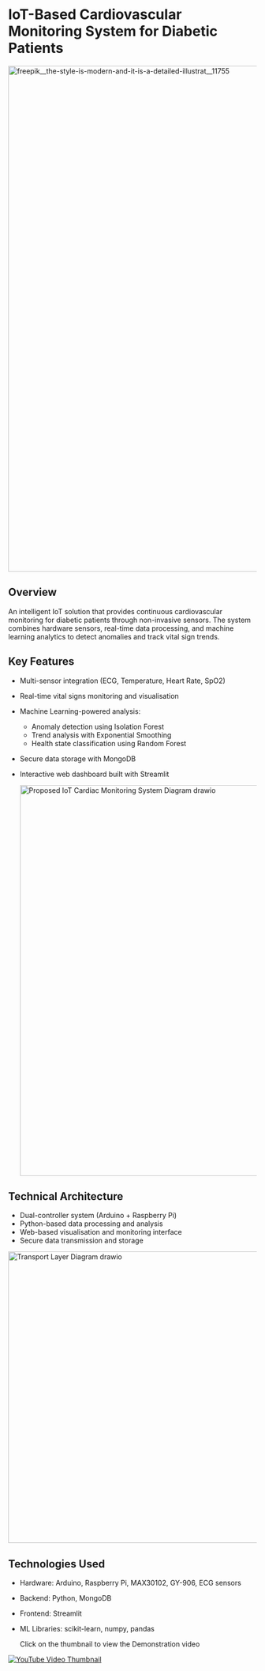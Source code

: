 # IoT-Based Cardiovascular Monitoring System for Diabetic Patients


<img width="1024" height="1024" alt="freepik__the-style-is-modern-and-it-is-a-detailed-illustrat__11755" src="https://github.com/user-attachments/assets/e13c131f-5a17-4963-ac9c-2dbb87de035c" />


## Overview
An intelligent IoT solution that provides continuous cardiovascular monitoring for diabetic patients through non-invasive sensors. The system combines hardware sensors, real-time data processing, and machine learning analytics to detect anomalies and track vital sign trends.

## Key Features
- Multi-sensor integration (ECG, Temperature, Heart Rate, SpO2)
- Real-time vital signs monitoring and visualisation
- Machine Learning-powered analysis:
  - Anomaly detection using Isolation Forest
  - Trend analysis with Exponential Smoothing
  - Health state classification using Random Forest
- Secure data storage with MongoDB
- Interactive web dashboard built with Streamlit

  <img width="1141" height="791" alt="Proposed IoT Cardiac Monitoring System Diagram drawio" src="https://github.com/user-attachments/assets/19fca103-6ee9-4e33-8f40-6bfe94a24c2c" />


## Technical Architecture
- Dual-controller system (Arduino + Raspberry Pi)
- Python-based data processing and analysis
- Web-based visualisation and monitoring interface
- Secure data transmission and storage

  
<img width="710" height="590" alt="Transport Layer Diagram drawio" src="https://github.com/user-attachments/assets/3916bc00-7c35-4ec2-8af6-c1f47648db63" />



## Technologies Used
- Hardware: Arduino, Raspberry Pi, MAX30102, GY-906, ECG sensors
- Backend: Python, MongoDB
- Frontend: Streamlit
- ML Libraries: scikit-learn, numpy, pandas




  Click on the thumbnail to view the Demonstration video

[![YouTube Video Thumbnail](https://img.youtube.com/vi/qHUhEyc6Nj8/0.jpg)](https://www.youtube.com/watch?v=qHUhEyc6Nj8)
